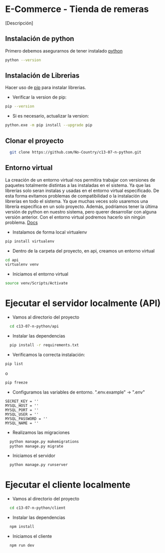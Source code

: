 # E-Commerce - Tienda de remeras
[Descripción]

## Instalación de python
Primero debemos asegurarnos de tener instalado [python](https://www.python.org/downloads/)

```bash
python --version
```
## Instalación de Librerias

Hacer uso de [pip](https://pip.pypa.io/en/stable/) para instalar librerias. 

* Verificar la version de pip:
```bash
pip --version
```

* Si es necesario, actualizar la version:
```bash
python.exe -m pip install --upgrade pip
```

## Clonar el proyecto

```bash
  git clone https://github.com/No-Country/c13-07-n-python.git
```

## Entorno virtual
La creación de un entorno virtual nos permitira trabajar con versiones de paquetes totalmente distintas a las instaladas en el sistema. Ya que las librerías solo seran instalas y usadas en el entorno virtual especificado.
De esta forma evitamos problemas de compatibilidad o la instalación de librerías en todo el sistema. Ya que muchas veces solo usaremos una librería especifica en un solo proyecto.
Además, podríamos tener la última versión de python en nuestro sistema, pero querer desarrollar con alguna versión anterior. Con el entorno virtual podremos hacerlo sin ningún problema. [Docs](https://virtualenv.pypa.io/en/latest/)

* Instalamos de forma local virtualenv
```bash
pip install virtualenv
```

* Dentro de la carpeta del proyecto, en api, creamos un entorno virtual
```bash
cd api
virtualenv venv
```

* Iniciamos el entorno virtual
```bash
source venv/Scripts/Activate
```

# Ejecutar el servidor localmente (API)

* Vamos al directorio del proyecto

```bash
  cd c13-07-n-python/api
```

* Instalar las dependencias

```bash
  pip install -r requirements.txt
```

* Verificamos la correcta instalación:
```bash
pip list
```
o
```bash
pip freeze
```

* Configuramos las variables de entorno. ".env.example" -> ".env"
```
SECRET_KEY = ''
MYSQL_HOST = ''
MYSQL_PORT = ''
MYSQL_USER = ''
MYSQL_PASSWORD = ''
MYSQL_NAME = ''
```

* Realizamos las migraciones
```bash
  python manage.py makemigrations
  python manage.py migrate
```

* Iniciamos el servidor

```bash
  python manage.py runserver
```

# Ejecutar el cliente localmente

* Vamos al directorio del proyecto

```bash
  cd c13-07-n-python/client
```

* Instalar las dependencias

```bash
  npm install
```

* Iniciamos el cliente

```bash
  npm run dev
```